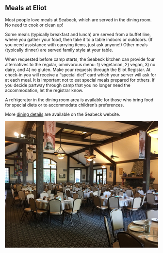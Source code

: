 ## Meals at Eliot

Most people love meals at Seabeck, which are served  in the dining room. No need to cook or clean up!

Some meals (typically breakfast and lunch) are served from a buffet line, where you gather your food, then take it to a table indoors or outdoors. (If you need assistance with carrying items, just ask anyone!) Other meals (typically dinner) are served family style at your table.

When requested before camp starts, the Seabeck kitchen can provide four alternatives to the regular, omnivorous menu: 1) vegetarian, 2) vegan, 3) no dairy, and 4) no gluten. Make your requests through the Eliot Registar. At check-in you will receive a “special diet” card which your server will ask for at each meal. It is important not to eat special meals prepared for others. If you decide partway through camp that you no longer need the accommodation, let the registrar know.

A refrigerator in the dining room area is available for those who bring food for special diets or to accommodate children’s preferences.

More [dining details](https://www.seabeck.org/dining) are available on the Seabeck website.

<img src="/content/img/seabeck_dining_hall.jpg"
    alt="Seabeck Conference Center dining hall" />